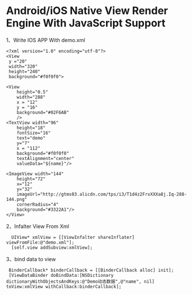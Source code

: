 Android/iOS Native View Render Engine With JavaScript Support
======
1、Write IOS APP With demo.xml 
    
    <?xml version="1.0" encoding="utf-8"?>
    <View
     y ="20"
     width="320"
     height="240"
     background="#f0f0f0">

    <View
        height="0.5"
        width="288"
        x = "12"
        y = "16"
        background="#02F6AB"
        />
    <TextView width="96"
        height="18"
        fontSize="16"
        text="demo"
        y="7"
        x = "112"
        background="#f0f0f0"
        textAlignment="center"
        valueData="${name}"/>

    <ImageView width="144"
        height="72"
        x="12"
        y="32"
        imageUrl="http://gtms03.alicdn.com/tps/i3/T1d4z2FrxXXXa8j.Iq-288-144.png"
        cornerRadius="4"
        background="#3322A1"/>  
    </View>

2、Infalter View From Xml
   
      UIView* xmlView = [[ViewInfalter shareInflater] viewFromFile:@"demo.xml"];
      [self.view addSubview:xmlView];

3、bind data to view
     
     BinderCallback* binderCallback = [[BinderCallback alloc] init];
     [ViewDataBinder doBindData:[NSDictionary dictionaryWithObjectsAndKeys:@"Demo动态数据",@"name", nil] toView:xmlView withCallback:binderCallback];
